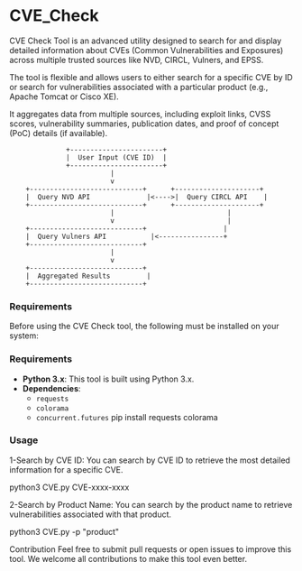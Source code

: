 # CVE_Check
CVE Check Tool is an advanced utility designed to search for and display detailed information about CVEs (Common Vulnerabilities and Exposures) across multiple trusted sources like NVD, CIRCL, Vulners, and EPSS. 

The tool is flexible and allows users to either search for a specific CVE by ID or search for vulnerabilities associated with a particular product (e.g., Apache Tomcat or Cisco XE). 

It aggregates data from multiple sources, including exploit links, CVSS scores, vulnerability summaries, publication dates, and proof of concept (PoC) details (if available).

                  +-----------------------+
                  |  User Input (CVE ID)  |
                  +-----------------------+
                             |
                             v
        +----------------------------+      +---------------------+
        |  Query NVD API              |<---->|  Query CIRCL API    |
        +----------------------------+      +---------------------+
                             |                            |
                             v                            |
        +----------------------------+                   |
        |  Query Vulners API           |<----------------+
        +----------------------------+
                             |
                             v
        +----------------------------+
        |  Aggregated Results         |
        +----------------------------+


### Requirements
Before using the CVE Check tool, the following must be installed on your system:

### Requirements
- **Python 3.x**: This tool is built using Python 3.x.
- **Dependencies**:
  - `requests`
  - `colorama`
  - `concurrent.futures`
pip install requests colorama


### Usage

1-Search by CVE ID: You can search by CVE ID to retrieve the most detailed information for a specific CVE.

python3 CVE.py CVE-xxxx-xxxx

2-Search by Product Name: You can search by the product name to retrieve vulnerabilities associated with that product.

python3 CVE.py -p "product"


Contribution
Feel free to submit pull requests or open issues to improve this tool. We welcome all contributions to make this tool even better.

